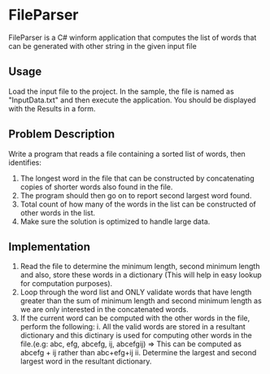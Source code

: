 # FileParser

FileParser is a C# winform application that computes the list of words that can be generated with other string in the given input file

## Usage

Load the input file to the project. In the sample, the file is named as "InputData.txt" and then execute the application. You should be displayed with the Results in a form. 

## Problem Description 
Write a program that reads a file containing a sorted list of words, then identifies:
1. The longest word in the file that can be constructed by concatenating copies of shorter words also found in the file. 
2. The program should then go on to report second largest word found.
3. Total count of how many of the words in the list can be constructed of other words in the list. 
4. Make sure the solution is optimized to handle large data.

## Implementation

1. Read the file to determine the minimum length, second minimum length and also, store these words in a dictionary (This will help in easy lookup for computation purposes).
2. Loop through the word list and ONLY validate words that have length greater than the sum of minimum length and second minimum length as we are only interested in the concatenated words. 
3. If the current word can be computed with the other words in the file, perform the following:
          i. All the valid words are stored in a resultant dictionary and this dictinary is used for computing other words in the file.(e.g: abc, efg, abcefg, ij, abcefgij) => This can be computed as abcefg + ij rather than abc+efg+ij
          ii. Determine the largest and second largest word in the resultant dictionary.


